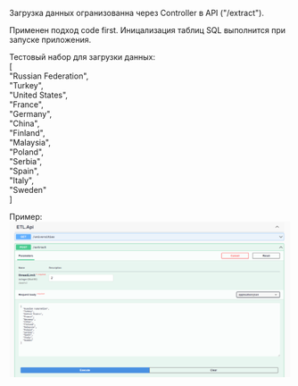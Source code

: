 
Загрузка данных огранизованна через Controller в API ("/extract").

Применен подход code first. 
Иницализация таблиц SQL выполнится при запуске приложения.

Тестовый набор для загрузки данных:<br>
[<br>
"Russian Federation",<br>
"Turkey",<br>
"United States",<br>
"France",<br>
"Germany",<br>
"China",<br>
"Finland",<br>
"Malaysia",<br>
"Poland",<br>
"Serbia",<br>
"Spain",<br>
"Italy",<br>
"Sweden"<br>
]<br>

Пример:
<img alt="swagger" src="swagger.PNG" />